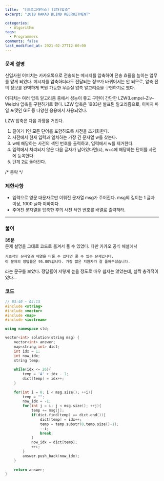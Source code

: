 ```yaml
---
title:  "[프로그래머스] [3차]압축"
excerpt: "2018 KAKAO BLIND RECRUITMENT"

categories:
  - Algorithm
tags:
  - Programmers
comments: false
last_modified_at: 2021-02-27T12:00:00
---
```

### 문제 설명
신입사원 어피치는 카카오톡으로 전송되는 메시지를 압축하여 전송 효율을 높이는 업무를 맡게 되었다. 메시지를 압축하더라도 전달되는 정보가 바뀌어서는 안 되므로, 압축 전의 정보를 완벽하게 복원 가능한 무손실 압축 알고리즘을 구현하기로 했다.

어피치는 여러 압축 알고리즘 중에서 성능이 좋고 구현이 간단한 LZW(Lempel–Ziv–Welch) 압축을 구현하기로 했다. LZW 압축은 1983년 발표된 알고리즘으로, 이미지 파일 포맷인 GIF 등 다양한 응용에서 사용되었다.

LZW 압축은 다음 과정을 거친다.  

1. 길이가 1인 모든 단어를 포함하도록 사전을 초기화한다.
2. 사전에서 현재 입력과 일치하는 가장 긴 문자열 w를 찾는다.
3. w에 해당하는 사전의 색인 번호를 출력하고, 입력에서 w를 제거한다.
4. 입력에서 처리되지 않은 다음 글자가 남아있다면(c), w+c에 해당하는 단어를 사전에 등록한다.
5. 단계 2로 돌아간다.

/* 중략 */

### 제한사항
- 입력으로 영문 대문자로만 이뤄진 문자열 msg가 주어진다. msg의 길이는 1 글자 이상, 1000 글자 이하이다.
- 주어진 문자열을 압축한 후의 사전 색인 번호를 배열로 출력하라.

---
### 풀이
**35분**  
문제 설명을 그대로 코드로 옮겨서 풀 수 있었다. 다만 카카오 공식 해설에서
```
기초적인 문자열과 배열을 다룰 수 있다면 풀 수 있는 문제입니다.
이 문제의 정답률은 95.80%입니다. 가장 많은 지원자가 잘 풀어주셨습니다.
```
라는 문구를 보았다. 정답률이 저렇게 높을 정도로 매우 쉽지는 않았는데, 살짝 충격적이었다...

### 코드
```c++
// 03:40 ~ 04:13
#include <string>
#include <vector>
#include <map>
#include <iostream>

using namespace std;

vector<int> solution(string msg) {
    vector<int> answer;
    map<string,int> dict;
    int idx = 1;
    int now_idx;
    string temp;
    
    while(idx <= 26){
        temp = 'A' + idx - 1;
        dict[temp] = idx++;
    }
    
    for(int i = 0; i < msg.size(); ++i){
        temp = "";
        now_idx = -1;
        for(int j = i; j < msg.size(); ++j){
            temp += msg[j];
            if(dict.find(temp) == dict.end()){ 
                dict[temp] = idx++;
                temp = temp.substr(0,temp.size()-1);
                --i;
                break;
            }
            now_idx = dict[temp];
            ++i;
        }
        answer.push_back(now_idx);
    }
    
    return answer;
}
```